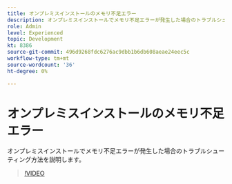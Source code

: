 ```yaml
---
title: オンプレミスインストールのメモリ不足エラー
description: オンプレミスインストールでメモリ不足エラーが発生した場合のトラブルシューティング方法を説明します。
role: Admin
level: Experienced
topic: Development
kt: 8386
source-git-commit: 496d9268fdc6276ac9dbb1b6db608aeae24eec5c
workflow-type: tm+mt
source-wordcount: '36'
ht-degree: 0%

---
```



# オンプレミスインストールのメモリ不足エラー

オンプレミスインストールでメモリ不足エラーが発生した場合のトラブルシューティング方法を説明します。

>[!VIDEO](https://video.tv.adobe.com/v/335891?quality=12)

